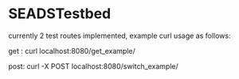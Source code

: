 # SEADSTestbed


currently 2 test routes implemented, example curl usage as follows:


get : curl localhost:8080/get_example/

post: curl -X POST localhost:8080/switch_example/<SWITCH NUMBER HERE>